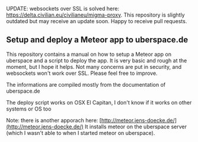 UPDATE: websockets over SSL is solved here: https://delta.civilian.eu/civilianeu/migma-proxy. This repository is slightly outdated but may receive an update soon. Happy to receive pull requests.

## Setup and deploy a Meteor app to uberspace.de

This repository contains a manual on how to setup a Meteor app on uberspace and a script to deploy the app. It is very basic and rough at the moment, but I hope it helps. Not many concerns are put in security, and websockets won't work over SSL. Please feel free to improve. 

The informations are compiled mostly from the documentation of uberspace.de

The deploy script works on OSX El Capitan, I don't know if it works on other systems or OS too

Note: there is another apporach here: [http://meteor.jens-doecke.de/](http://meteor.jens-doecke.de/) It installs meteor on the uberspace server (which I wasn't able to when I started meteor on uberspace).
